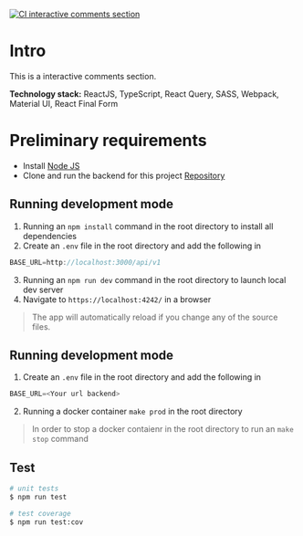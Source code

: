 [![CI interactive comments section](https://github.com/altitlin/interactive-comments-section-v2/actions/workflows/ci.yml/badge.svg?branch=dev&event=push)](https://github.com/altitlin/interactive-comments-section-v2/actions/workflows/ci.yml)

# Intro

This is a interactive comments section.

**Technology stack:** ReactJS, TypeScript, React Query, SASS, Webpack, Material UI, React Final Form

# Preliminary requirements
* Install [Node JS](https://nodejs.org/en/download/)
* Clone and run the backend for this project [Repository](https://github.com/altitlin/interactive-comments-section-v2-back)

## Running development mode
1. Running an ```npm install``` command in the root directory to install all dependencies
2. Create an ```.env``` file in the root directory and add the following in
````javascript
BASE_URL=http://localhost:3000/api/v1
````
3. Running an ```npm run dev``` command in the root directory to launch local dev server
4. Navigate to ```https://localhost:4242/``` in a browser

> The app will automatically reload if you change any of the source files.

## Running development mode
1. Create an ```.env``` file in the root directory and add the following in
````javascript
BASE_URL=<Your url backend>
````
2. Running a docker container ```make prod``` in the root directory

> In order to stop a docker contaienr in the root directory to run an ```make stop``` command

## Test

```bash
# unit tests
$ npm run test

# test coverage
$ npm run test:cov
```
